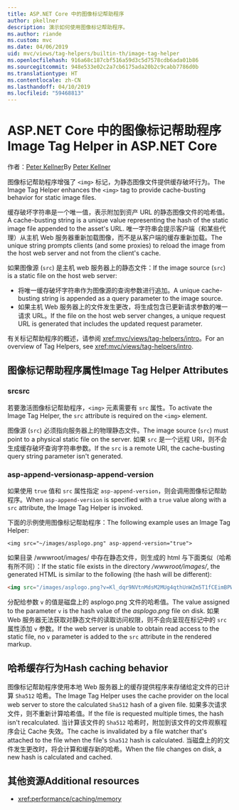 ```yaml
---
title: ASP.NET Core 中的图像标记帮助程序
author: pkellner
description: 演示如何使用图像标记帮助程序。
ms.author: riande
ms.custom: mvc
ms.date: 04/06/2019
uid: mvc/views/tag-helpers/builtin-th/image-tag-helper
ms.openlocfilehash: 916a68c187cbf516a59d3c5d7578cdb6ada01b86
ms.sourcegitcommit: 948e533e02c2a7cb6175ada20b2c9cabb7786d0b
ms.translationtype: HT
ms.contentlocale: zh-CN
ms.lasthandoff: 04/10/2019
ms.locfileid: "59468813"
---
```

# <a name="image-tag-helper-in-aspnet-core"></a><span data-ttu-id="c2db3-103">ASP.NET Core 中的图像标记帮助程序</span><span class="sxs-lookup"><span data-stu-id="c2db3-103">Image Tag Helper in ASP.NET Core</span></span>

<span data-ttu-id="c2db3-104">作者：[Peter Kellner](http://peterkellner.net)</span><span class="sxs-lookup"><span data-stu-id="c2db3-104">By [Peter Kellner](http://peterkellner.net)</span></span>

<span data-ttu-id="c2db3-105">图像标记帮助程序增强了 `<img>` 标记，为静态图像文件提供缓存破坏行为。</span><span class="sxs-lookup"><span data-stu-id="c2db3-105">The Image Tag Helper enhances the `<img>` tag to provide cache-busting behavior for static image files.</span></span>

<span data-ttu-id="c2db3-106">缓存破坏字符串是一个唯一值，表示附加到资产 URL 的静态图像文件的哈希值。</span><span class="sxs-lookup"><span data-stu-id="c2db3-106">A cache-busting string is a unique value representing the hash of the static image file appended to the asset's URL.</span></span> <span data-ttu-id="c2db3-107">唯一字符串会提示客户端（和某些代理）从主机 Web 服务器重新加载图像，而不是从客户端的缓存重新加载。</span><span class="sxs-lookup"><span data-stu-id="c2db3-107">The unique string prompts clients (and some proxies) to reload the image from the host web server and not from the client's cache.</span></span>

<span data-ttu-id="c2db3-108">如果图像源 (`src`) 是主机 web 服务器上的静态文件：</span><span class="sxs-lookup"><span data-stu-id="c2db3-108">If the image source (`src`) is a static file on the host web server:</span></span>

* <span data-ttu-id="c2db3-109">将唯一缓存破坏字符串作为图像源的查询参数进行追加。</span><span class="sxs-lookup"><span data-stu-id="c2db3-109">A unique cache-busting string is appended as a query parameter to the image source.</span></span>
* <span data-ttu-id="c2db3-110">如果主机 Web 服务器上的文件发生更改，将生成包含已更新请求参数的唯一请求 URL。</span><span class="sxs-lookup"><span data-stu-id="c2db3-110">If the file on the host web server changes, a unique request URL is generated that includes the updated request parameter.</span></span>

<span data-ttu-id="c2db3-111">有关标记帮助程序的概述，请参阅 <xref:mvc/views/tag-helpers/intro>。</span><span class="sxs-lookup"><span data-stu-id="c2db3-111">For an overview of Tag Helpers, see <xref:mvc/views/tag-helpers/intro>.</span></span>

## <a name="image-tag-helper-attributes"></a><span data-ttu-id="c2db3-112">图像标记帮助程序属性</span><span class="sxs-lookup"><span data-stu-id="c2db3-112">Image Tag Helper Attributes</span></span>

### <a name="src"></a><span data-ttu-id="c2db3-113">src</span><span class="sxs-lookup"><span data-stu-id="c2db3-113">src</span></span>

<span data-ttu-id="c2db3-114">若要激活图像标记帮助程序，`<img>` 元素需要有 `src` 属性。</span><span class="sxs-lookup"><span data-stu-id="c2db3-114">To activate the Image Tag Helper, the `src` attribute is required on the `<img>` element.</span></span>

<span data-ttu-id="c2db3-115">图像源 (`src`) 必须指向服务器上的物理静态文件。</span><span class="sxs-lookup"><span data-stu-id="c2db3-115">The image source (`src`) must point to a physical static file on the server.</span></span> <span data-ttu-id="c2db3-116">如果 `src` 是一个远程 URI，则不会生成缓存破坏查询字符串参数。</span><span class="sxs-lookup"><span data-stu-id="c2db3-116">If the `src` is a remote URI, the cache-busting query string parameter isn't generated.</span></span>

### <a name="asp-append-version"></a><span data-ttu-id="c2db3-117">asp-append-version</span><span class="sxs-lookup"><span data-stu-id="c2db3-117">asp-append-version</span></span>

<span data-ttu-id="c2db3-118">如果使用 `true` 值和 `src` 属性指定 `asp-append-version`，则会调用图像标记帮助程序。</span><span class="sxs-lookup"><span data-stu-id="c2db3-118">When `asp-append-version` is specified with a `true` value along with a `src` attribute, the Image Tag Helper is invoked.</span></span>

<span data-ttu-id="c2db3-119">下面的示例使用图像标记帮助程序：</span><span class="sxs-lookup"><span data-stu-id="c2db3-119">The following example uses an Image Tag Helper:</span></span>

```cshtml
<img src="~/images/asplogo.png" asp-append-version="true">
```

<span data-ttu-id="c2db3-120">如果目录 /wwwroot/images/ 中存在静态文件，则生成的 html 与下面类似（哈希有所不同）：</span><span class="sxs-lookup"><span data-stu-id="c2db3-120">If the static file exists in the directory */wwwroot/images/*, the generated HTML is similar to the following (the hash will be different):</span></span>

```html
<img src="/images/asplogo.png?v=Kl_dqr9NVtnMdsM2MUg4qthUnWZm5T1fCEimBPWDNgM">
```

<span data-ttu-id="c2db3-121">分配给参数 `v` 的值是磁盘上的 asplogo.png 文件的哈希值。</span><span class="sxs-lookup"><span data-stu-id="c2db3-121">The value assigned to the parameter `v` is the hash value of the *asplogo.png* file on disk.</span></span> <span data-ttu-id="c2db3-122">如果 Web 服务器无法获取对静态文件的读取访问权限，则不会向呈现在标记中的 `src` 属性添加 `v` 参数。</span><span class="sxs-lookup"><span data-stu-id="c2db3-122">If the web server is unable to obtain read access to the static file, no `v` parameter is added to the `src` attribute in the rendered markup.</span></span>

## <a name="hash-caching-behavior"></a><span data-ttu-id="c2db3-123">哈希缓存行为</span><span class="sxs-lookup"><span data-stu-id="c2db3-123">Hash caching behavior</span></span>

<span data-ttu-id="c2db3-124">图像标记帮助程序使用本地 Web 服务器上的缓存提供程序来存储给定文件的已计算 `Sha512` 哈希。</span><span class="sxs-lookup"><span data-stu-id="c2db3-124">The Image Tag Helper uses the cache provider on the local web server to store the calculated `Sha512` hash of a given file.</span></span> <span data-ttu-id="c2db3-125">如果多次请求文件，则不重新计算哈希值。</span><span class="sxs-lookup"><span data-stu-id="c2db3-125">If the file is requested multiple times, the hash isn't recalculated.</span></span> <span data-ttu-id="c2db3-126">当计算该文件的 `Sha512` 哈希时，附加到该文件的文件观察程序会让 Cache 失效。</span><span class="sxs-lookup"><span data-stu-id="c2db3-126">The cache is invalidated by a file watcher that's attached to the file when the file's `Sha512` hash is calculated.</span></span> <span data-ttu-id="c2db3-127">当磁盘上的的文件发生更改时，将会计算和缓存新的哈希。</span><span class="sxs-lookup"><span data-stu-id="c2db3-127">When the file changes on disk, a new hash is calculated and cached.</span></span>

## <a name="additional-resources"></a><span data-ttu-id="c2db3-128">其他资源</span><span class="sxs-lookup"><span data-stu-id="c2db3-128">Additional resources</span></span>

* <xref:performance/caching/memory>
